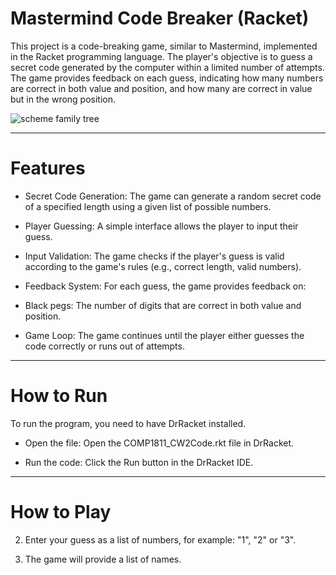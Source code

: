 # Mastermind Code Breaker (Racket)
This project is a code-breaking game, similar to Mastermind, implemented in the Racket programming language. The player's objective is to guess a secret code generated by the computer within a limited number of attempts. The game provides feedback on each guess, indicating how many numbers are correct in both value and position, and how many are correct in value but in the wrong position.

![scheme family tree](https://github.com/user-attachments/assets/3304bd3d-0607-400a-a248-8b4d2afdce8e)

---

# Features
- Secret Code Generation: The game can generate a random secret code of a specified length using a given list of possible numbers.

- Player Guessing: A simple interface allows the player to input their guess.

- Input Validation: The game checks if the player's guess is valid according to the game's rules (e.g., correct length, valid numbers).

- Feedback System: For each guess, the game provides feedback on:

- Black pegs: The number of digits that are correct in both value and position.

- Game Loop: The game continues until the player either guesses the code correctly or runs out of attempts.

---

# How to Run
To run the program, you need to have DrRacket installed.

- Open the file: Open the COMP1811_CW2Code.rkt file in DrRacket.

- Run the code: Click the Run button in the DrRacket IDE.

---

# How to Play

2. Enter your guess as a list of numbers, for example: "1", "2" or "3".

3. The game will provide a list of names.
